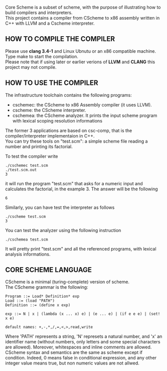 Core Scheme is a subset of scheme, with the purpose of illustrating how to build compilers and interpreters.  
This project contains a compiler from CScheme to x86 assembly written in C++ with LLVM and a Cscheme interpreter.

HOW TO COMPILE THE COMPILER
----------------------------

Please use **clang 3.4-1** and Linux Ubnutu or an x86 compatible machine.  
Type make to start the compilation.  
Please note that if using later or earlier verions of **LLVM** and **CLANG** this project may not compile.  

HOW TO USE THE COMPILER
----------------------------

The infrastructure toolchain contains the following programs:

- cschemec: the CScheme to x86 Assembly compiler (it uses LLVM).
- cscheme:  the CScheme interpreter.
- cschemea: the CScheme analyzer. It prints the input scheme program with
            lexical scoping resolution informations

The former 3 applications are based on csc-comp, that is the compiler/interpreter implementaion in C++.  
You can try these tools on "test.scm": a simple scheme file reading a number and printing its factorial.

To test the compiler write
```shell
./cschemec test.scm
./test.scm.out
3
```
it will run the program "test.scm" that asks for a numeric input and
calculates the factorial, in the example 3. The answer will be the following

```shell
6
```

Similarly, you can have test the interpreter as follows
```shell
./cscheme test.scm
3
```

You can test the analyzer using the following instruction

```shell
./cschemea test.scm
```
It will pretty print "test.scm" and all the referenced programs, with lexical analysis informations.

CORE SCHEME LANGUAGE
----------------------------

CScheme is a minimal (turing-complete) version of scheme.  
The CScheme grammar is the following:

```bnf
Program ::= Load* Definition* exp
Load ::= (load "PATH")
Definition ::= (define x exp)

exp ::= N | x | (lambda (x ... x) e) | (e ... e) | (if e e e) | (set! x e)

default names: +,-,*,/,=,<,>,read,write
```

Where 'PATH' represents a string, 'N' represets a natural number, and 'x' an identifier name 
(without numbers, only letters and some special characters are allowed).
Moreover, whitespaces and inline comments are allowed.
CScheme syntax and semantics are the same as scheme except if condition. Indeed, 0 means false in conditional
expression, and any other integer value means true, but non numeric values are not allwed.